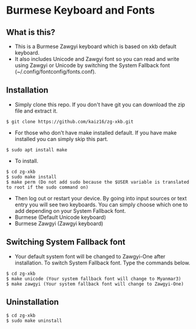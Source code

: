 Burmese Keyboard and Fonts
=========================

## What is this?

- This is a Burmese Zawgyi keyboard which is based on xkb default keyboard. 
- It also includes Unicode and Zawgyi font so you can read and write using Zawgyi or Unicode by switching the System Fallback font (~/.config/fontconfig/fonts.conf).

## Installation

- Simply clone this repo. If you don't have git you can download the zip file and extract it.
```
$ git clone https://github.com/kaiz16/zg-xkb.git
```
- For those who don't have make installed default. If you have make installed you can simply skip this part.
```
$ sudo apt install make
```
- To install.
```
$ cd zg-xkb
$ sudo make install
$ make perm (Do not add sudo because the $USER variable is translated to root if the sudo command on)
```

- Then log out or restart your device. By going into input sources or text entry you will see two keyboards. You can simply choose which one to add depending on your System Fallback font. 
- Burmese (Default Unicode keyboard) 
- Burmese Zawgyi (Zawgyi keyboard) 

## Switching System Fallback font

- Your default system font will be changed to Zawgyi-One after installation. To switch System Fallback font. Type the commands below.
```
$ cd zg-xkb
$ make unicode (Your system fallback font will change to Myanmar3)
$ make zawgyi (Your system fallback font will change to Zawgyi-One)
```

## Uninstallation
```
$ cd zg-xkb
$ sudo make uninstall 
```


